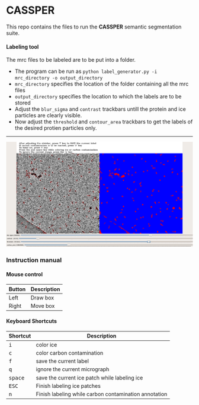 # CASSPER

This repo contains the files to run the **CASSPER** semantic segmentation suite. 

#### Labeling tool

 The mrc files to be labeled are to be put into a folder.
* The program can be run as `python label_generator.py -i mrc_directory -o output_directory`
* `mrc_directory` specifies the location of the folder containing all the mrc files
* `output_directory` specifies the location to which the labels are to be stored
* Adjust the `blur_sigma` and `contrast` trackbars untill the protein and ice particles are clearly visible.
* Now adjust the `threshold` and `contour_area` trackbars to get the labels of the desired protien particles only.
----
![label generator](./image.png)
### Instruction manual

#### Mouse control

Button | Description | 
--- | --- |
Left | Draw box
Right | Move box

#### Keyboard Shortcuts

Shortcut | Description | 
--- | --- |
<kbd>i</kbd> | color ice |
<kbd>c</kbd> | color carbon contamination |
<kbd>f</kbd> | save the current label |
<kbd>q</kbd> | ignore the current micrograph |
<kbd>space</kbd> | save the current ice patch while labeling ice |
<kbd>ESC</kbd> | Finish labeling ice patches |
<kbd>n</kbd> | Finish labeling while carbon contamination annotation  |
